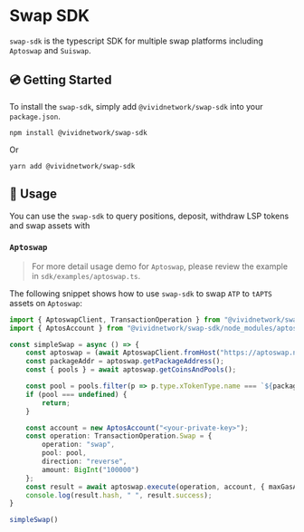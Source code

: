 # Swap SDK

`swap-sdk` is the typescript SDK for multiple swap platforms including `Aptoswap` and `Suiswap`.

## 💿 Getting Started 

To install the `swap-sdk`, simply add `@vividnetwork/swap-sdk` into your `package.json`.

```shell
npm install @vividnetwork/swap-sdk
```

Or 

```
yarn add @vividnetwork/swap-sdk
```

## 📙 Usage

You can use the `swap-sdk` to query positions, deposit, withdraw LSP tokens and swap assets with 

### `Aptoswap`

> For more detail usage demo for `Aptoswap`, please review the example in `sdk/examples/aptoswap.ts`.

The following snippet shows how to use `swap-sdk` to swap `ATP` to `tAPTS` assets on `Aptoswap`:

```typescript
import { AptoswapClient, TransactionOperation } from "@vividnetwork/swap-sdk";
import { AptosAccount } from "@vividnetwork/swap-sdk/node_modules/aptos"

const simpleSwap = async () => {
    const aptoswap = (await AptoswapClient.fromHost("https://aptoswap.net"))!;
    const packageAddr = aptoswap.getPackageAddress();
    const { pools } = await aptoswap.getCoinsAndPools();

    const pool = pools.filter(p => p.type.xTokenType.name === `${packageAddr}::pool::TestToken` && p.type.yTokenType.name === "0x1::aptos_coin::AptosCoin")[0];
    if (pool === undefined) {
        return;
    }

    const account = new AptosAccount("<your-private-key>");
    const operation: TransactionOperation.Swap = {
        operation: "swap",
        pool: pool,
        direction: "reverse",
        amount: BigInt("100000")
    };
    const result = await aptoswap.execute(operation, account, { maxGasAmount: BigInt("4000") });
    console.log(result.hash, " ", result.success);
}

simpleSwap()
```

